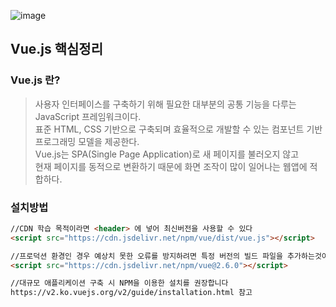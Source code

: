 ![image](https://github.com/jinjucha/jinjucha.github.io/assets/46393932/1c34ec01-9c68-4220-b4a6-42c2adc18aa0)

## Vue.js 핵심정리

### Vue.js 란?
> 사용자 인터페이스를 구축하기 위해 필요한 대부분의 공통 기능을 다루는 JavaScript 프레임워크이다. <br>
> 표준 HTML, CSS 기반으로 구축되며 효율적으로 개발할 수 있는 컴포넌트 기반 프로그래밍 모델을 제공한다. <br>
> Vue.js는 SPA(Single Page Application)로 새 페이지를 불러오지 않고 <br>
> 현재 페이지를 동적으로 변환하기 때문에 화면 조작이 많이 일어나는 웹앱에 적합하다.

### 설치방법
```html
//CDN 학습 목적이라면 <header> 에 넣어 최신버전을 사용할 수 있다
<script src="https://cdn.jsdelivr.net/npm/vue/dist/vue.js"></script>

//프로덕션 환경인 경우 예상치 못한 오류를 방지하려면 특정 버전의 빌드 파일을 추가하는것이 좋다
<script src="https://cdn.jsdelivr.net/npm/vue@2.6.0"></script>

//대규모 애플리케이션 구축 시 NPM을 이용한 설치를 권장합니다
https://v2.ko.vuejs.org/v2/guide/installation.html 참고
```

